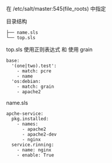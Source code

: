 在 /etc/salt/master:545\(file\_roots\) 中指定

目录结构

```
├── name.sls
└── top.sls
```

top.sls 使用正则表达式 和 使用 grain

```
base:
  '(one|two).test':
    - match: pcre
    - name
  'os:debian:
    - match: grain
    - apache2
```

name.sls

```
apche-service:
  pkg.installed:
    - names:
      - apache2
      - apache2-dev
      - nginx
  service.rinning:
    - name: nginx
    - enable: True
```



